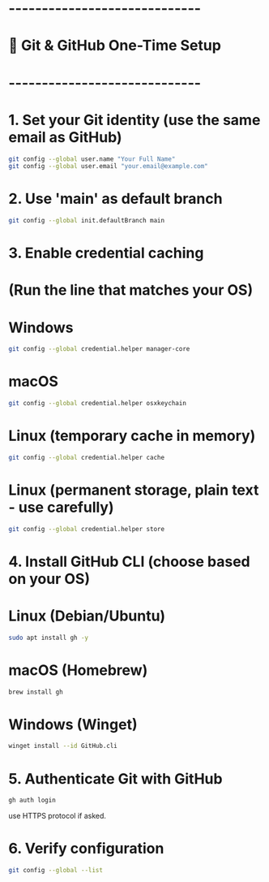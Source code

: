 # -----------------------------
# 🔗 Git & GitHub One-Time Setup
# -----------------------------

# 1. Set your Git identity (use the same email as GitHub)
```bash
git config --global user.name "Your Full Name"
git config --global user.email "your.email@example.com"
```
# 2. Use 'main' as default branch
```bash
git config --global init.defaultBranch main
```
# 3. Enable credential caching
# (Run the line that matches your OS)

# Windows
```bash
git config --global credential.helper manager-core
```
# macOS
```bash
git config --global credential.helper osxkeychain
```
# Linux (temporary cache in memory)
```bash
git config --global credential.helper cache
```
# Linux (permanent storage, plain text - use carefully)
```bash
git config --global credential.helper store
```
# 4. Install GitHub CLI (choose based on your OS)
# Linux (Debian/Ubuntu)
```bash
sudo apt install gh -y
```
# macOS (Homebrew)
```bash
brew install gh
```
# Windows (Winget)
```bash
winget install --id GitHub.cli
```
# 5. Authenticate Git with GitHub
```bash
gh auth login
```
use HTTPS protocol if asked.
# 6. Verify configuration
```bash
git config --global --list
```
